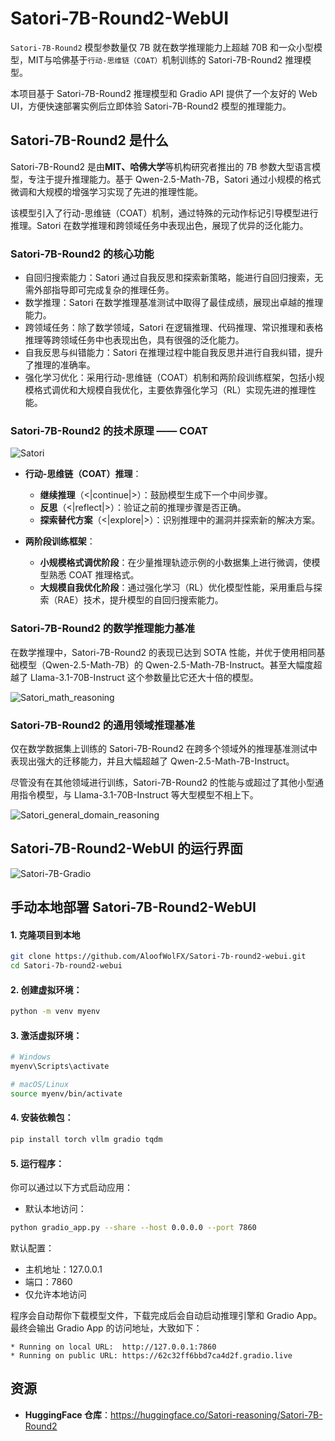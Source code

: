 # Satori-7B-Round2-WebUI

`Satori-7B-Round2` 模型参数量仅 7B 就在数学推理能力上超越 70B 和一众小型模型，MIT与哈佛基于`行动-思维链（COAT）`机制训练的 Satori-7B-Round2 推理模型。

本项目基于 Satori-7B-Round2 推理模型和 Gradio API 提供了一个友好的 Web UI，方便快速部署实例后立即体验 Satori-7B-Round2 模型的推理能力。

## Satori-7B-Round2 是什么

Satori-7B-Round2 是由**MIT、哈佛大学**等机构研究者推出的 7B 参数大型语言模型，专注于提升推理能力。基于 Qwen-2.5-Math-7B，Satori 通过小规模的格式微调和大规模的增强学习实现了先进的推理性能。

该模型引入了行动-思维链（COAT）机制，通过特殊的元动作标记引导模型进行推理。Satori 在数学推理和跨领域任务中表现出色，展现了优异的泛化能力。

### Satori-7B-Round2 的核心功能

- 自回归搜索能力：Satori 通过自我反思和探索新策略，能进行自回归搜索，无需外部指导即可完成复杂的推理任务。
- 数学推理：Satori 在数学推理基准测试中取得了最佳成绩，展现出卓越的推理能力。
- 跨领域任务：除了数学领域，Satori 在逻辑推理、代码推理、常识推理和表格推理等跨领域任务中也表现出色，具有很强的泛化能力。
- 自我反思与纠错能力：Satori 在推理过程中能自我反思并进行自我纠错，提升了推理的准确率。
- 强化学习优化：采用行动-思维链（COAT）机制和两阶段训练框架，包括小规模格式调优和大规模自我优化，主要依靠强化学习（RL）实现先进的推理性能。

### Satori-7B-Round2 的技术原理 —— COAT

![Satori](https://s2.loli.net/2025/02/11/mUiAHC4s8yql51z.png)

- **行动-思维链（COAT）推理**：
  - **继续推理**（<|continue|>）：鼓励模型生成下一个中间步骤。
  - **反思**（<|reflect|>）：验证之前的推理步骤是否正确。
  - **探索替代方案**（<|explore|>）：识别推理中的漏洞并探索新的解决方案。

- **两阶段训练框架**：
  - **小规模格式调优阶段**：在少量推理轨迹示例的小数据集上进行微调，使模型熟悉 COAT 推理格式。
  - **大规模自我优化阶段**：通过强化学习（RL）优化模型性能，采用重启与探索（RAE）技术，提升模型的自回归搜索能力。

### Satori-7B-Round2 的数学推理能力基准

在数学推理中，Satori-7B-Round2 的表现已达到 SOTA 性能，并优于使用相同基础模型（Qwen-2.5-Math-7B）的 Qwen-2.5-Math-7B-Instruct。甚至大幅度超越了 Llama-3.1-70B-Instruct 这个参数量比它还大十倍的模型。

![Satori_math_reasoning](https://s2.loli.net/2025/02/13/rIdankjoPZJSNwe.png)

### Satori-7B-Round2 的通用领域推理基准

仅在数学数据集上训练的 Satori-7B-Round2 在跨多个领域外的推理基准测试中表现出强大的迁移能力，并且大幅超越了 Qwen-2.5-Math-7B-Instruct。

尽管没有在其他领域进行训练，Satori-7B-Round2 的性能与或超过了其他小型通用指令模型，与 Llama-3.1-70B-Instruct 等大型模型不相上下。

![Satori_general_domain_reasoning](https://s2.loli.net/2025/02/13/k6B2KLUpwhtSmEj.png)

## Satori-7B-Round2-WebUI 的运行界面

![Satori-7B-Gradio](https://s2.loli.net/2025/02/11/VwUoqjbtGizNyMm.png)


## 手动本地部署 Satori-7B-Round2-WebUI

#### 1. 克隆项目到本地
```bash
git clone https://github.com/AloofWolFX/Satori-7b-round2-webui.git
cd Satori-7b-round2-webui
```

#### 2. 创建虚拟环境：
```bash
python -m venv myenv
```

#### 3. 激活虚拟环境：
```bash
# Windows
myenv\Scripts\activate

# macOS/Linux
source myenv/bin/activate
```

#### 4. 安装依赖包：
```bash
pip install torch vllm gradio tqdm
```

#### 5. 运行程序：

你可以通过以下方式启动应用：
- 默认本地访问：
```bash
python gradio_app.py --share --host 0.0.0.0 --port 7860
```

默认配置：
- 主机地址：127.0.0.1
- 端口：7860
- 仅允许本地访问

程序会自动帮你下载模型文件，下载完成后会自动启动推理引擎和 Gradio App。最终会输出 Gradio App 的访问地址，大致如下：
```raw
* Running on local URL:  http://127.0.0.1:7860
* Running on public URL: https://62c32ff6bbd7ca4d2f.gradio.live
```

## 资源

- **HuggingFace 仓库**：<https://huggingface.co/Satori-reasoning/Satori-7B-Round2>

